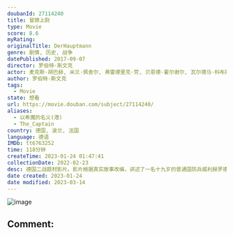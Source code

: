 ```yaml
---
doubanId: 27114240
title: 冒牌上尉
type: Movie
score: 8.6
myRating: 
originalTitle: DerHauptmann
genre: 剧情, 历史, 战争
datePublished: 2017-09-07
director: 罗伯特·斯文克
actor: 麦克斯·胡巴赫, 米兰·佩舍尔, 弗雷德里克·劳, 贝恩德·霍尔谢尔, 瓦尔德马·科布斯, 亚历山大·费林, 萨缪尔·芬齐, 欧根妮·安泽林, 香侬·斯塔勒, undefined
author: 罗伯特·斯文克
tags:
  - Movie
state: 想看
url: https://movie.douban.com/subject/27114240/
aliases:
  - 以希魔的名义(港)
  - The_Captain
country: 德国, 波兰, 法国
language: 德语
IMDb: tt6763252
time: 118分钟
createTime: 2023-01-24 01:47:41
collectionDate: 2022-02-23
desc: 德国二战题材影片。影片根据真实故事改编，讲述了一名十九岁的普通国防兵威利赫罗德在二战最后两周内成为所谓的“埃姆斯兰德刽子手”的故事。他凭借捡到的上尉制服而假冒军官，将溃散的其他士兵聚集起来组成特别任务...
date created: 2023-01-24
date modified: 2023-03-14
---
```


![image](p2516702580.jpg)

Comment:
---
